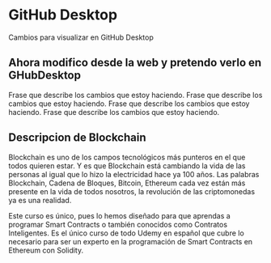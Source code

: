 # GitHub Desktop
Cambios para visualizar en GitHub Desktop
## Ahora modifico desde la web y pretendo verlo en GHubDesktop
Frase que describe los cambios que estoy haciendo.
Frase que describe los cambios que estoy haciendo.
Frase que describe los cambios que estoy haciendo.
Frase que describe los cambios que estoy haciendo.


## Descripcion de Blockchain

Blockchain es uno de los campos tecnológicos más punteros en el que todos quieren estar. Y es que Blockchain está cambiando la vida de las personas al igual que lo hizo la electricidad hace ya 100 años. Las palabras Blockchain, Cadena de Bloques, Bitcoin, Ethereum cada vez están más presente en la vida de todos nosotros, la revolución de las criptomonedas ya es una realidad.

Este curso es único, pues lo hemos diseñado para que aprendas a programar Smart Contracts o también conocidos como Contratos Inteligentes. Es el único curso de todo Udemy en español que cubre lo necesario para ser un experto en la programación de Smart Contracts en Ethereum con Solidity.